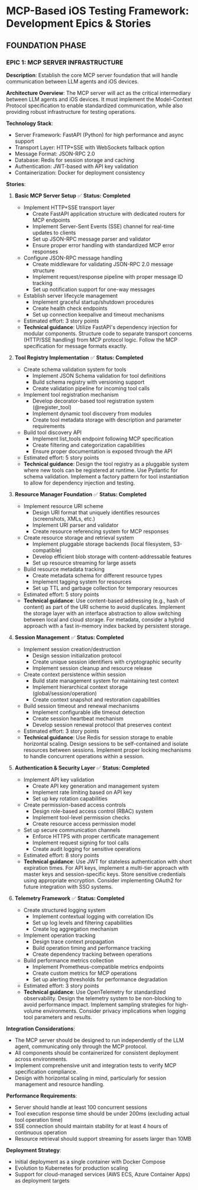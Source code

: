# MCP-Based iOS Testing Framework: Development Epics & Stories

## FOUNDATION PHASE

### EPIC 1: MCP SERVER INFRASTRUCTURE

**Description**: Establish the core MCP server foundation that will handle communication between LLM agents and iOS devices.

**Architecture Overview**:
The MCP server will act as the critical intermediary between LLM agents and iOS devices. It must implement the Model-Context Protocol specification to enable standardized communication, while also providing robust infrastructure for testing operations.

**Technology Stack**:
- Server Framework: FastAPI (Python) for high performance and async support
- Transport Layer: HTTP+SSE with WebSockets fallback option
- Message Format: JSON-RPC 2.0
- Database: Redis for session storage and caching
- Authentication: JWT-based with API key validation
- Containerization: Docker for deployment consistency

**Stories**:

1. **Basic MCP Server Setup** ✅
   **Status: Completed**
   - Implement HTTP+SSE transport layer
     - Create FastAPI application structure with dedicated routers for MCP endpoints
     - Implement Server-Sent Events (SSE) channel for real-time updates to clients
     - Set up JSON-RPC message parser and validator
     - Ensure proper error handling with standardized MCP error responses
   - Configure JSON-RPC message handling
     - Create middleware for validating JSON-RPC 2.0 message structure
     - Implement request/response pipeline with proper message ID tracking
     - Set up notification support for one-way messages
   - Establish server lifecycle management
     - Implement graceful startup/shutdown procedures
     - Create health check endpoints
     - Set up connection keepalive and timeout mechanisms
   - Estimated effort: 3 story points
   - **Technical guidance**: Utilize FastAPI's dependency injection for modular components. Structure code to separate transport concerns (HTTP/SSE handling) from MCP protocol logic. Follow the MCP specification for message formats exactly.

2. **Tool Registry Implementation** ✅
   **Status: Completed**
   - Create schema validation system for tools
     - Implement JSON Schema validation for tool definitions
     - Build schema registry with versioning support
     - Create validation pipeline for incoming tool calls
   - Implement tool registration mechanism
     - Develop decorator-based tool registration system (@register_tool)
     - Implement dynamic tool discovery from modules
     - Create tool metadata storage with description and parameter requirements
   - Build tool discovery API
     - Implement list_tools endpoint following MCP specification
     - Create filtering and categorization capabilities
     - Ensure proper documentation is exposed through the API
   - Estimated effort: 5 story points
   - **Technical guidance**: Design the tool registry as a pluggable system where new tools can be registered at runtime. Use Pydantic for schema validation. Implement a factory pattern for tool instantiation to allow for dependency injection and testing.

3. **Resource Manager Foundation** ✅
   **Status: Completed**
   - Implement resource URI scheme
     - Design URI format that uniquely identifies resources (screenshots, XMLs, etc.)
     - Implement URI parser and validator
     - Create resource referencing system for MCP responses
   - Create resource storage and retrieval system
     - Implement pluggable storage backends (local filesystem, S3-compatible)
     - Develop efficient blob storage with content-addressable features
     - Set up resource streaming for large assets
   - Build resource metadata tracking
     - Create metadata schema for different resource types
     - Implement tagging system for resources
     - Set up TTL and garbage collection for temporary resources
   - Estimated effort: 5 story points
   - **Technical guidance**: Use content-based addressing (e.g., hash of content) as part of the URI scheme to avoid duplicates. Implement the storage layer with an interface abstraction to allow switching between local and cloud storage. For metadata, consider a hybrid approach with a fast in-memory index backed by persistent storage.

4. **Session Management** ✅
   **Status: Completed**
   - Implement session creation/destruction
     - Design session initialization protocol
     - Create unique session identifiers with cryptographic security
     - Implement session cleanup and resource release
   - Create context persistence within session
     - Build state management system for maintaining test context
     - Implement hierarchical context storage (global/session/operation)
     - Create context snapshot and restoration capabilities
   - Build session timeout and renewal mechanisms
     - Implement configurable idle timeout detection
     - Create session heartbeat mechanism
     - Develop session renewal protocol that preserves context
   - Estimated effort: 3 story points
   - **Technical guidance**: Use Redis for session storage to enable horizontal scaling. Design sessions to be self-contained and isolate resources between sessions. Implement proper locking mechanisms to handle concurrent operations within a session.

5. **Authentication & Security Layer** ✅
   **Status: Completed**
   - Implement API key validation
     - Create API key generation and management system
     - Implement rate limiting based on API key
     - Set up key rotation capabilities
   - Create permission-based access controls
     - Design role-based access control (RBAC) system
     - Implement tool-level permission checks
     - Create resource access permission model
   - Set up secure communication channels
     - Enforce HTTPS with proper certificate management
     - Implement request signing for tool calls
     - Create audit logging for sensitive operations
   - Estimated effort: 8 story points
   - **Technical guidance**: Use JWT for stateless authentication with short expiration times. For API keys, implement a multi-tier approach with master keys and session-specific keys. Store sensitive credentials using appropriate encryption. Consider implementing OAuth2 for future integration with SSO systems.

6. **Telemetry Framework** ✅
   **Status: Completed**
   - Create structured logging system
     - Implement contextual logging with correlation IDs
     - Set up log levels and filtering capabilities
     - Create log aggregation mechanism
   - Implement operation tracking
     - Design trace context propagation
     - Build operation timing and performance tracking
     - Create dependency tracking between operations
   - Build performance metrics collection
     - Implement Prometheus-compatible metrics endpoints
     - Create custom metrics for MCP operations
     - Set up alerting thresholds for performance degradation
   - Estimated effort: 3 story points
   - **Technical guidance**: Use OpenTelemetry for standardized observability. Design the telemetry system to be non-blocking to avoid performance impact. Implement sampling strategies for high-volume environments. Consider privacy implications when logging tool parameters and results.

**Integration Considerations**:
- The MCP server should be designed to run independently of the LLM agent, communicating only through the MCP protocol.
- All components should be containerized for consistent deployment across environments.
- Implement comprehensive unit and integration tests to verify MCP specification compliance.
- Design with horizontal scaling in mind, particularly for session management and resource handling.

**Performance Requirements**:
- Server should handle at least 100 concurrent sessions
- Tool execution response time should be under 200ms (excluding actual tool operation time)
- SSE connection should maintain stability for at least 4 hours of continuous operation
- Resource retrieval should support streaming for assets larger than 10MB

**Deployment Strategy**:
- Initial deployment as a single container with Docker Compose
- Evolution to Kubernetes for production scaling
- Support for cloud-managed services (AWS ECS, Azure Container Apps) as deployment targets


